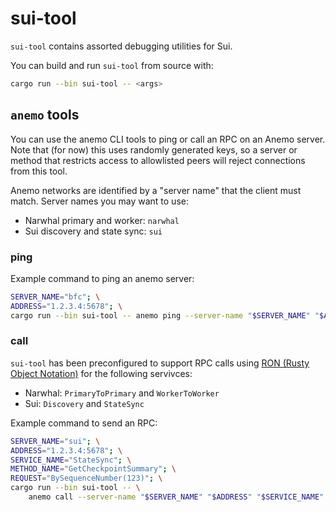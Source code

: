 # sui-tool

`sui-tool` contains assorted debugging utilities for Sui.

You can build and run `sui-tool` from source with:
```sh
cargo run --bin sui-tool -- <args>
```

## `anemo` tools

You can use the anemo CLI tools to ping or call an RPC on an Anemo server. Note that (for now) this uses randomly generated keys, so a server or method that restricts access to allowlisted peers will reject connections from this tool.

Anemo networks are identified by a "server name" that the client must match. Server names you may want to use:
- Narwhal primary and worker: `narwhal`
- Sui discovery and state sync: `sui`

### ping

Example command to ping an anemo server:

```sh
SERVER_NAME="bfc"; \
ADDRESS="1.2.3.4:5678"; \
cargo run --bin sui-tool -- anemo ping --server-name "$SERVER_NAME" "$ADDRESS"
```

### call

`sui-tool` has been preconfigured to support RPC calls using [RON (Rusty Object Notation)](https://crates.io/crates/ron) for the following servivces:
- Narwhal: `PrimaryToPrimary` and `WorkerToWorker`
- Sui: `Discovery` and `StateSync`

Example command to send an RPC:

```sh
SERVER_NAME="sui"; \
ADDRESS="1.2.3.4:5678"; \
SERVICE_NAME="StateSync"; \
METHOD_NAME="GetCheckpointSummary"; \
REQUEST="BySequenceNumber(123)"; \
cargo run --bin sui-tool -- \
    anemo call --server-name "$SERVER_NAME" "$ADDRESS" "$SERVICE_NAME" "$METHOD_NAME" "$REQUEST"
```
